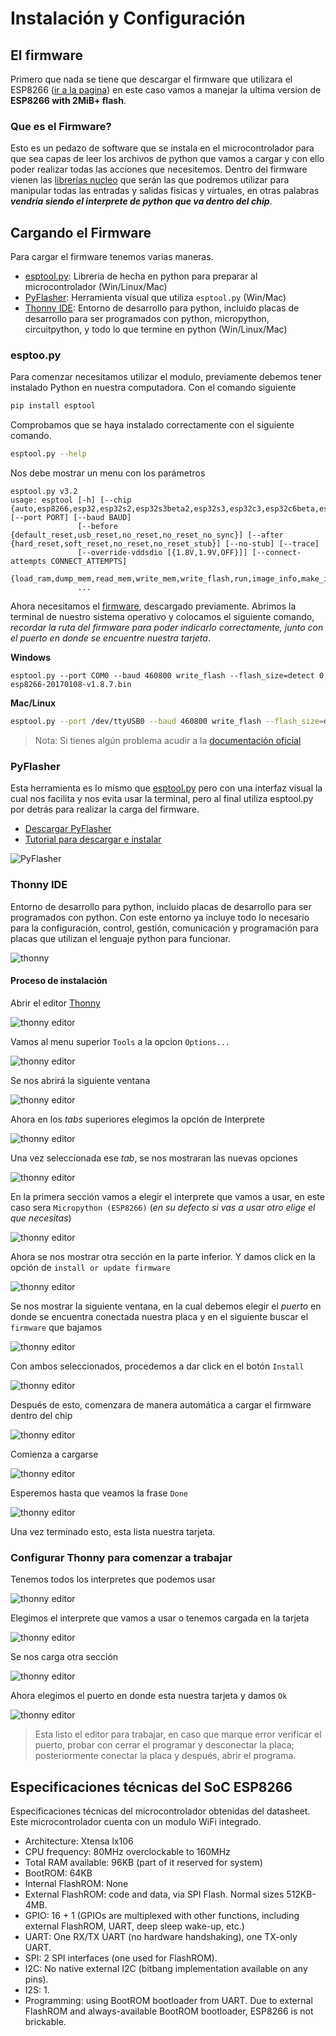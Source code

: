 # Instalación y Configuración

## El firmware

Primero que nada se tiene que descargar el firmware que utilizara el ESP8266 ([ir a la pagina](https://micropython.org/download/esp8266/)) en este caso vamos a manejar la ultima version de **ESP8266 with 2MiB+ flash**.

### Que es el Firmware?

Esto es un pedazo de software que se instala en el microcontrolador para que sea capas de leer los archivos de python que vamos a cargar y con ello poder realizar todas las acciones que necesitemos. Dentro del firmware vienen las [librerías nucleo](http://docs.micropython.org/en/latest/library/index.html) que serán las que podremos utilizar para manipular todas las entradas y salidas fisicas y virtuales, en otras palabras _**vendría siendo el interprete de python que va dentro del chip**_.

## Cargando el Firmware

Para cargar el firmware tenemos varias maneras.

- [esptool.py](https://github.com/espressif/esptool): Libreria de hecha en python para preparar al microcontrolador (Win/Linux/Mac)
- [PyFlasher](https://github.com/marcelstoer/nodemcu-pyflasher): Herramienta visual que utiliza `esptool.py` (Win/Mac)
- [Thonny IDE](https://thonny.org): Entorno de desarrollo para python, incluido placas de desarrollo para ser programados con python, micropython, circuitpython, y todo lo que termine en python (Win/Linux/Mac)


### esptoo.py

Para comenzar necesitamos utilizar el modulo, previamente debemos tener instalado Python en nuestra computadora. Con el comando siguiente

```bash
pip install esptool
```

Comprobamos que se haya instalado correctamente con el siguiente comando.

```bash
esptool.py --help
```

Nos debe mostrar un menu con los parámetros

```
esptool.py v3.2
usage: esptool [-h] [--chip {auto,esp8266,esp32,esp32s2,esp32s3beta2,esp32s3,esp32c3,esp32c6beta,esp32h2,esp8684}] [--port PORT] [--baud BAUD]
               [--before {default_reset,usb_reset,no_reset,no_reset_no_sync}] [--after {hard_reset,soft_reset,no_reset,no_reset_stub}] [--no-stub] [--trace]
               [--override-vddsdio [{1.8V,1.9V,OFF}]] [--connect-attempts CONNECT_ATTEMPTS]
               {load_ram,dump_mem,read_mem,write_mem,write_flash,run,image_info,make_image,elf2image,read_mac,chip_id,flash_id,read_flash_status,write_flash_status,read_flash,verify_flash,erase_flash,erase_region,merge_bin,version,get_security_info}
               ...
```

Ahora necesitamos el [firmware](#el-firmware), descargado previamente. Abrimos la terminal de nuestro sistema operativo y colocamos el siguiente comando, *recordar la ruta del firmware para poder indicarlo correctamente, junto con el puerto en donde se encuentre nuestra tarjeta*. 

**Windows**

```
esptool.py --port COM0 --baud 460800 write_flash --flash_size=detect 0 esp8266-20170108-v1.8.7.bin
```

**Mac/Linux**

```bash
esptool.py --port /dev/ttyUSB0 --baud 460800 write_flash --flash_size=detect 0 esp8266-20170108-v1.8.7.bin
```

> Nota: Si tienes algún problema acudir a la [documentación oficial](http://docs.micropython.org/en/latest/esp8266/tutorial/intro.html#deploying-the-firmware)

### PyFlasher

Esta herramienta es lo mismo que [esptool.py](#esptoopy) pero con una interfaz visual la cual nos facilita y nos evita usar la terminal, pero al final utiliza esptool.py por detrás para realizar la carga del firmware.

- [Descargar PyFlasher](https://github.com/marcelstoer/nodemcu-pyflasher/releases/)
- [Tutorial para descargar e instalar](https://youtu.be/vCJuVQGwDYw)

![PyFlasher](https://raw.githubusercontent.com/marcelstoer/nodemcu-pyflasher/master/images/gui.png)

### Thonny IDE

Entorno de desarrollo para python, incluido placas de desarrollo para ser programados con python. Con este entorno ya incluye todo lo necesario para la configuración, control, gestión, comunicación y programación para placas que utilizan el lenguaje python para funcionar.

![thonny](https://thonny.org/img/screenshot.png)

#### Proceso de instalación

Abrir el editor [Thonny](#thonny-ide)

![thonny editor](imgs/Thonny_0.png)

Vamos al menu superior `Tools` a la opcion `Options...`

![thonny editor](imgs/Thonny_1.png)

Se nos abrirá la siguiente ventana

![thonny editor](imgs/Thonny_00.png)

Ahora en los *tabs* superiores elegimos la opción de Interprete

![thonny editor](imgs/Thonny_2.png)

Una vez seleccionada ese *tab*, se nos mostraran las nuevas opciones

![thonny editor](imgs/Thonny_3.png)

En la primera sección vamos a elegir el interprete que vamos a usar, en este caso sera `Micropython (ESP8266)` (*en su defecto si vas a usar otro elige el que necesitas*)

![thonny editor](imgs/Thonny_4.png)

Ahora se nos mostrar otra sección en la parte inferior. Y damos click en la opción de `install or update firmware`

![thonny editor](imgs/Thonny_7.png)

Se nos mostrar la siguiente ventana, en la cual debemos elegir el *puerto* en donde se encuentra conectada nuestra placa y en el siguiente buscar el `firmware` que bajamos

![thonny editor](imgs/Thonny_8.png)

Con ambos seleccionados, procedemos a dar click en el botón `Install`

![thonny editor](imgs/Thonny_9.png)

Después de esto, comenzara de manera automática a cargar el firmware dentro del chip

![thonny editor](imgs/Thonny_10.png)

Comienza a cargarse

![thonny editor](imgs/Thonny_13.png)

Esperemos hasta que veamos la frase `Done`

![thonny editor](imgs/Thonny_14.png)

Una vez terminado esto, esta lista nuestra tarjeta.

### Configurar Thonny para comenzar a trabajar

Tenemos todos los interpretes que podemos usar

![thonny editor](imgs/Thonny_3.png)

Elegimos el interprete que vamos a usar o tenemos cargada en la tarjeta

![thonny editor](imgs/Thonny_4.png)

Se nos carga otra sección

![thonny editor](imgs/Thonny_5.png)

Ahora elegimos el puerto en donde esta nuestra tarjeta y damos `Ok`

![thonny editor](imgs/Thonny_6.png)

> Esta listo el editor para trabajar, en caso que marque error verificar el puerto, probar con cerrar el programar y desconectar la placa; posteriormente conectar la placa y después, abrir el programa.

## Especificaciones técnicas del SoC ESP8266

Especificaciones técnicas del microcontrolador obtenidas del datasheet. Este microcontrolador cuenta con un modulo WiFi integrado.

- Architecture: Xtensa lx106
- CPU frequency: 80MHz overclockable to 160MHz
- Total RAM available: 96KB (part of it reserved for system)
- BootROM: 64KB
- Internal FlashROM: None
- External FlashROM: code and data, via SPI Flash. Normal sizes 512KB-4MB.
- GPIO: 16 + 1 (GPIOs are multiplexed with other functions, including external FlashROM, UART, deep sleep wake-up, etc.)
- UART: One RX/TX UART (no hardware handshaking), one TX-only UART.
- SPI: 2 SPI interfaces (one used for FlashROM).
- I2C: No native external I2C (bitbang implementation available on any pins).
- I2S: 1.
- Programming: using BootROM bootloader from UART. Due to external FlashROM and always-available BootROM bootloader, ESP8266 is not brickable.


<!-- http://docs.micropython.org/en/latest/esp8266/general.html -->